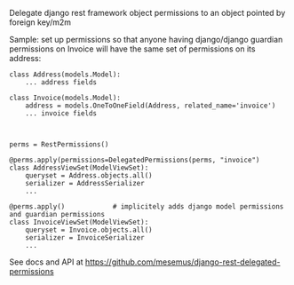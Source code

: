 Delegate django rest framework object permissions to an object pointed by foreign key/m2m

Sample: set up permissions so that anyone having django/django guardian permissions on Invoice will have the same set of permissions on its address:

    class Address(models.Model):
        ... address fields

    class Invoice(models.Model):
        address = models.OneToOneField(Address, related_name='invoice')
        ... invoice fields



    perms = RestPermissions()

    @perms.apply(permissions=DelegatedPermissions(perms, "invoice")
    class AddressViewSet(ModelViewSet):
        queryset = Address.objects.all()
        serializer = AddressSerializer
        ...

    @perms.apply()            # implicitely adds django model permissions and guardian permissions
    class InvoiceViewSet(ModelViewSet):
        queryset = Invoice.objects.all()
        serializer = InvoiceSerializer
        ...
        
See docs and API at https://github.com/mesemus/django-rest-delegated-permissions
